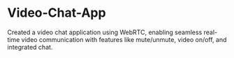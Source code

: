 # Video-Chat-App
Created a video chat application using WebRTC, enabling seamless real-time video communication with features like mute/unmute, video on/off, and integrated chat.
